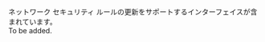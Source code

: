 <Namespace Name="Microsoft.Azure.Management.Network.Fluent.NetworkSecurityRule.Update">
  <Docs>
    <summary>ネットワーク セキュリティ ルールの更新をサポートするインターフェイスが含まれています。</summary> 
    <remarks>To be added.</remarks>
  </Docs>
</Namespace>
